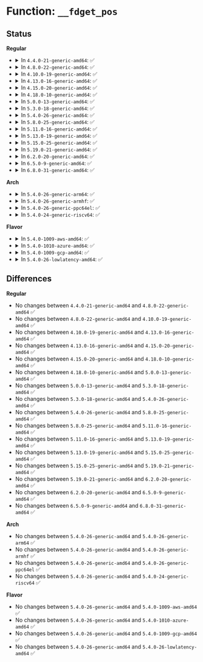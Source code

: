 # Function: <code>__fdget_pos</code>

## Status
<b>Regular</b>
<ul>
<li>
<details>
<summary>In <code>4.4.0-21-generic-amd64</code>: ✅</summary>

```c
long unsigned int __fdget_pos(unsigned int fd)
```

```json
{
  "name": "__fdget_pos",
  "collision_type": "Unique Global",
  "inline_type": "No",
  "funcs": [
    {
      "addr": 18446744071581117408,
      "name": "__fdget_pos",
      "external": true,
      "loc": "fs/file.c:772",
      "file": "fs/file.c",
      "inline": "seen, unknown",
      "caller_inline": [],
      "caller_func": [
        "fs/read_write.c:compat_SyS_lseek",
        "fs/read_write.c:SyS_llseek",
        "fs/read_write.c:SyS_read",
        "fs/read_write.c:SyS_write",
        "fs/read_write.c:SyS_readv",
        "fs/read_write.c:SyS_writev",
        "fs/read_write.c:compat_SyS_readv",
        "fs/read_write.c:compat_SyS_writev"
      ]
    }
  ],
  "symbols": [
    {
      "addr": 18446744071581117408,
      "name": "__fdget_pos",
      "section": ".text",
      "bind": "STB_GLOBAL",
      "size": 71
    }
  ]
}
```
</details>
</li>
<li>
<details>
<summary>In <code>4.8.0-22-generic-amd64</code>: ✅</summary>

```c
long unsigned int __fdget_pos(unsigned int fd)
```

```json
{
  "name": "__fdget_pos",
  "collision_type": "Unique Global",
  "inline_type": "No",
  "funcs": [
    {
      "addr": 18446744071581283104,
      "name": "__fdget_pos",
      "external": true,
      "loc": "fs/file.c:773",
      "file": "fs/file.c",
      "inline": "seen, unknown",
      "caller_inline": [],
      "caller_func": [
        "fs/read_write.c:do_compat_readv",
        "fs/read_write.c:do_writev",
        "fs/read_write.c:do_readv",
        "fs/read_write.c:SyS_write",
        "fs/read_write.c:SyS_read",
        "fs/read_write.c:SyS_llseek",
        "fs/read_write.c:compat_SyS_lseek",
        "fs/readdir.c:SyS_getdents64",
        "fs/readdir.c:SyS_getdents",
        "fs/readdir.c:SyS_old_readdir",
        "fs/compat.c:compat_SyS_getdents64",
        "fs/compat.c:compat_SyS_getdents",
        "fs/compat.c:compat_SyS_old_readdir"
      ]
    }
  ],
  "symbols": [
    {
      "addr": 18446744071581283104,
      "name": "__fdget_pos",
      "section": ".text",
      "bind": "STB_GLOBAL",
      "size": 71
    }
  ]
}
```
</details>
</li>
<li>
<details>
<summary>In <code>4.10.0-19-generic-amd64</code>: ✅</summary>

```c
long unsigned int __fdget_pos(unsigned int fd)
```

```json
{
  "name": "__fdget_pos",
  "collision_type": "Unique Global",
  "inline_type": "No",
  "funcs": [
    {
      "addr": 18446744071581361520,
      "name": "__fdget_pos",
      "external": true,
      "loc": "fs/file.c:773",
      "file": "fs/file.c",
      "inline": "seen, unknown",
      "caller_inline": [],
      "caller_func": [
        "fs/read_write.c:do_compat_readv",
        "fs/read_write.c:do_writev",
        "fs/read_write.c:do_readv",
        "fs/read_write.c:SyS_write",
        "fs/read_write.c:SyS_read",
        "fs/read_write.c:SyS_llseek",
        "fs/read_write.c:compat_SyS_lseek",
        "fs/readdir.c:SyS_getdents64",
        "fs/readdir.c:SyS_getdents",
        "fs/readdir.c:SyS_old_readdir",
        "fs/compat.c:compat_SyS_getdents64",
        "fs/compat.c:compat_SyS_getdents",
        "fs/compat.c:compat_SyS_old_readdir"
      ]
    }
  ],
  "symbols": [
    {
      "addr": 18446744071581361520,
      "name": "__fdget_pos",
      "section": ".text",
      "bind": "STB_GLOBAL",
      "size": 71
    }
  ]
}
```
</details>
</li>
<li>
<details>
<summary>In <code>4.13.0-16-generic-amd64</code>: ✅</summary>

```c
long unsigned int __fdget_pos(unsigned int fd)
```

```json
{
  "name": "__fdget_pos",
  "collision_type": "Unique Global",
  "inline_type": "No",
  "funcs": [
    {
      "addr": 18446744071581416784,
      "name": "__fdget_pos",
      "external": true,
      "loc": "fs/file.c:759",
      "file": "fs/file.c",
      "inline": "seen, unknown",
      "caller_inline": [],
      "caller_func": [
        "fs/read_write.c:do_compat_writev",
        "fs/read_write.c:do_compat_readv",
        "fs/read_write.c:do_writev",
        "fs/read_write.c:do_readv",
        "fs/read_write.c:SyS_write",
        "fs/read_write.c:SyS_read",
        "fs/read_write.c:SyS_llseek",
        "fs/read_write.c:compat_SyS_lseek",
        "fs/readdir.c:compat_SyS_getdents",
        "fs/readdir.c:compat_SyS_old_readdir",
        "fs/readdir.c:SyS_getdents64",
        "fs/readdir.c:SyS_getdents",
        "fs/readdir.c:SyS_old_readdir"
      ]
    }
  ],
  "symbols": [
    {
      "addr": 18446744071581416784,
      "name": "__fdget_pos",
      "section": ".text",
      "bind": "STB_GLOBAL",
      "size": 71
    }
  ]
}
```
</details>
</li>
<li>
<details>
<summary>In <code>4.15.0-20-generic-amd64</code>: ✅</summary>

```c
long unsigned int __fdget_pos(unsigned int fd)
```

```json
{
  "name": "__fdget_pos",
  "collision_type": "Unique Global",
  "inline_type": "No",
  "funcs": [
    {
      "addr": 18446744071581558304,
      "name": "__fdget_pos",
      "external": true,
      "loc": "fs/file.c:762",
      "file": "fs/file.c",
      "inline": "seen, unknown",
      "caller_inline": [],
      "caller_func": [
        "fs/read_write.c:do_compat_writev",
        "fs/read_write.c:do_compat_readv",
        "fs/read_write.c:do_writev",
        "fs/read_write.c:do_readv",
        "fs/read_write.c:SyS_write",
        "fs/read_write.c:SyS_read",
        "fs/read_write.c:SyS_llseek",
        "fs/read_write.c:compat_SyS_lseek",
        "fs/readdir.c:compat_SyS_getdents",
        "fs/readdir.c:compat_SyS_old_readdir",
        "fs/readdir.c:SyS_getdents64",
        "fs/readdir.c:SyS_getdents",
        "fs/readdir.c:SyS_old_readdir"
      ]
    }
  ],
  "symbols": [
    {
      "addr": 18446744071581558304,
      "name": "__fdget_pos",
      "section": ".text",
      "bind": "STB_GLOBAL",
      "size": 71
    }
  ]
}
```
</details>
</li>
<li>
<details>
<summary>In <code>4.18.0-10-generic-amd64</code>: ✅</summary>

```c
long unsigned int __fdget_pos(unsigned int fd)
```

```json
{
  "name": "__fdget_pos",
  "collision_type": "Unique Global",
  "inline_type": "No",
  "funcs": [
    {
      "addr": 18446744071581714912,
      "name": "__fdget_pos",
      "external": true,
      "loc": "fs/file.c:758",
      "file": "fs/file.c",
      "inline": "seen, unknown",
      "caller_inline": [],
      "caller_func": [
        "fs/read_write.c:do_compat_writev",
        "fs/read_write.c:do_compat_readv",
        "fs/read_write.c:do_writev",
        "fs/read_write.c:do_readv",
        "fs/read_write.c:ksys_write",
        "fs/read_write.c:ksys_read",
        "fs/read_write.c:__ia32_sys_llseek",
        "fs/read_write.c:__x64_sys_llseek",
        "fs/read_write.c:ksys_lseek",
        "fs/readdir.c:__x32_compat_sys_getdents",
        "fs/readdir.c:__ia32_compat_sys_getdents",
        "fs/readdir.c:__x32_compat_sys_old_readdir",
        "fs/readdir.c:__ia32_compat_sys_old_readdir",
        "fs/readdir.c:ksys_getdents64",
        "fs/readdir.c:__ia32_sys_getdents",
        "fs/readdir.c:__x64_sys_getdents",
        "fs/readdir.c:__ia32_sys_old_readdir",
        "fs/readdir.c:__x64_sys_old_readdir"
      ]
    }
  ],
  "symbols": [
    {
      "addr": 18446744071581714912,
      "name": "__fdget_pos",
      "section": ".text",
      "bind": "STB_GLOBAL",
      "size": 73
    }
  ]
}
```
</details>
</li>
<li>
<details>
<summary>In <code>5.0.0-13-generic-amd64</code>: ✅</summary>

```c
long unsigned int __fdget_pos(unsigned int fd)
```

```json
{
  "name": "__fdget_pos",
  "collision_type": "Unique Global",
  "inline_type": "No",
  "funcs": [
    {
      "addr": 18446744071581801632,
      "name": "__fdget_pos",
      "external": true,
      "loc": "fs/file.c:788",
      "file": "fs/file.c",
      "inline": "seen, unknown",
      "caller_inline": [],
      "caller_func": [
        "fs/read_write.c:do_compat_writev",
        "fs/read_write.c:do_compat_readv",
        "fs/read_write.c:do_writev",
        "fs/read_write.c:do_readv",
        "fs/read_write.c:ksys_write",
        "fs/read_write.c:ksys_read",
        "fs/read_write.c:__ia32_sys_llseek",
        "fs/read_write.c:__x64_sys_llseek",
        "fs/read_write.c:ksys_lseek",
        "fs/readdir.c:__x32_compat_sys_getdents",
        "fs/readdir.c:__ia32_compat_sys_getdents",
        "fs/readdir.c:__x32_compat_sys_old_readdir",
        "fs/readdir.c:__ia32_compat_sys_old_readdir",
        "fs/readdir.c:ksys_getdents64",
        "fs/readdir.c:__ia32_sys_getdents",
        "fs/readdir.c:__x64_sys_getdents",
        "fs/readdir.c:__ia32_sys_old_readdir",
        "fs/readdir.c:__x64_sys_old_readdir"
      ]
    }
  ],
  "symbols": [
    {
      "addr": 18446744071581801632,
      "name": "__fdget_pos",
      "section": ".text",
      "bind": "STB_GLOBAL",
      "size": 73
    }
  ]
}
```
</details>
</li>
<li>
<details>
<summary>In <code>5.3.0-18-generic-amd64</code>: ✅</summary>

```c
long unsigned int __fdget_pos(unsigned int fd)
```

```json
{
  "name": "__fdget_pos",
  "collision_type": "Unique Global",
  "inline_type": "No",
  "funcs": [
    {
      "addr": 18446744071581920464,
      "name": "__fdget_pos",
      "external": true,
      "loc": "fs/file.c:794",
      "file": "fs/file.c",
      "inline": "seen, unknown",
      "caller_inline": [],
      "caller_func": [
        "fs/read_write.c:do_compat_writev",
        "fs/read_write.c:do_compat_readv",
        "fs/read_write.c:do_writev",
        "fs/read_write.c:do_readv",
        "fs/read_write.c:ksys_write",
        "fs/read_write.c:ksys_read",
        "fs/read_write.c:__ia32_sys_llseek",
        "fs/read_write.c:__x64_sys_llseek",
        "fs/read_write.c:ksys_lseek",
        "fs/readdir.c:__x32_compat_sys_getdents",
        "fs/readdir.c:__ia32_compat_sys_getdents",
        "fs/readdir.c:__x32_compat_sys_old_readdir",
        "fs/readdir.c:__ia32_compat_sys_old_readdir",
        "fs/readdir.c:ksys_getdents64",
        "fs/readdir.c:__ia32_sys_getdents",
        "fs/readdir.c:__x64_sys_getdents",
        "fs/readdir.c:__ia32_sys_old_readdir",
        "fs/readdir.c:__x64_sys_old_readdir"
      ]
    }
  ],
  "symbols": [
    {
      "addr": 18446744071581920464,
      "name": "__fdget_pos",
      "section": ".text",
      "bind": "STB_GLOBAL",
      "size": 73
    }
  ]
}
```
</details>
</li>
<li>
<details>
<summary>In <code>5.4.0-26-generic-amd64</code>: ✅</summary>

```c
long unsigned int __fdget_pos(unsigned int fd)
```

```json
{
  "name": "__fdget_pos",
  "collision_type": "Unique Global",
  "inline_type": "No",
  "funcs": [
    {
      "addr": 18446744071581992848,
      "name": "__fdget_pos",
      "external": true,
      "loc": "fs/file.c:794",
      "file": "fs/file.c",
      "inline": "seen, unknown",
      "caller_inline": [],
      "caller_func": [
        "fs/read_write.c:do_compat_writev",
        "fs/read_write.c:do_compat_readv",
        "fs/read_write.c:do_writev",
        "fs/read_write.c:do_readv",
        "fs/read_write.c:ksys_write",
        "fs/read_write.c:ksys_read",
        "fs/read_write.c:__ia32_sys_llseek",
        "fs/read_write.c:__x64_sys_llseek",
        "fs/read_write.c:ksys_lseek",
        "fs/readdir.c:__x32_compat_sys_getdents",
        "fs/readdir.c:__ia32_compat_sys_getdents",
        "fs/readdir.c:__x32_compat_sys_old_readdir",
        "fs/readdir.c:__ia32_compat_sys_old_readdir",
        "fs/readdir.c:ksys_getdents64",
        "fs/readdir.c:__ia32_sys_getdents",
        "fs/readdir.c:__x64_sys_getdents",
        "fs/readdir.c:__ia32_sys_old_readdir",
        "fs/readdir.c:__x64_sys_old_readdir"
      ]
    }
  ],
  "symbols": [
    {
      "addr": 18446744071581992848,
      "name": "__fdget_pos",
      "section": ".text",
      "bind": "STB_GLOBAL",
      "size": 73
    }
  ]
}
```
</details>
</li>
<li>
<details>
<summary>In <code>5.8.0-25-generic-amd64</code>: ✅</summary>

```c
long unsigned int __fdget_pos(unsigned int fd)
```

```json
{
  "name": "__fdget_pos",
  "collision_type": "Unique Global",
  "inline_type": "No",
  "funcs": [
    {
      "addr": 18446744071582226864,
      "name": "__fdget_pos",
      "external": true,
      "loc": "fs/file.c:819",
      "file": "fs/file.c",
      "inline": "seen, unknown",
      "caller_inline": [],
      "caller_func": [
        "fs/read_write.c:do_compat_writev",
        "fs/read_write.c:do_compat_readv",
        "fs/read_write.c:do_writev",
        "fs/read_write.c:do_readv",
        "fs/read_write.c:ksys_write",
        "fs/read_write.c:ksys_read",
        "fs/read_write.c:__ia32_sys_llseek",
        "fs/read_write.c:__x64_sys_llseek",
        "fs/read_write.c:ksys_lseek",
        "fs/readdir.c:__x32_compat_sys_getdents",
        "fs/readdir.c:__ia32_compat_sys_getdents",
        "fs/readdir.c:__x32_compat_sys_old_readdir",
        "fs/readdir.c:__ia32_compat_sys_old_readdir",
        "fs/readdir.c:ksys_getdents64",
        "fs/readdir.c:__ia32_sys_getdents",
        "fs/readdir.c:__x64_sys_getdents",
        "fs/readdir.c:__ia32_sys_old_readdir",
        "fs/readdir.c:__x64_sys_old_readdir"
      ]
    }
  ],
  "symbols": [
    {
      "addr": 18446744071582226864,
      "name": "__fdget_pos",
      "section": ".text",
      "bind": "STB_GLOBAL",
      "size": 73
    }
  ]
}
```
</details>
</li>
<li>
<details>
<summary>In <code>5.11.0-16-generic-amd64</code>: ✅</summary>

```c
long unsigned int __fdget_pos(unsigned int fd)
```

```json
{
  "name": "__fdget_pos",
  "collision_type": "Unique Global",
  "inline_type": "No",
  "funcs": [
    {
      "addr": 18446744071582275296,
      "name": "__fdget_pos",
      "external": true,
      "loc": "fs/file.c:955",
      "file": "fs/file.c",
      "inline": "seen, unknown",
      "caller_inline": [],
      "caller_func": [
        "fs/read_write.c:do_writev",
        "fs/read_write.c:do_readv",
        "fs/read_write.c:ksys_write",
        "fs/read_write.c:ksys_read",
        "fs/read_write.c:__ia32_sys_llseek",
        "fs/read_write.c:__x64_sys_llseek",
        "fs/read_write.c:ksys_lseek",
        "fs/readdir.c:__x32_compat_sys_getdents",
        "fs/readdir.c:__ia32_compat_sys_getdents",
        "fs/readdir.c:__x32_compat_sys_old_readdir",
        "fs/readdir.c:__ia32_compat_sys_old_readdir",
        "fs/readdir.c:__ia32_sys_getdents64",
        "fs/readdir.c:__x64_sys_getdents64",
        "fs/readdir.c:__ia32_sys_getdents",
        "fs/readdir.c:__x64_sys_getdents",
        "fs/readdir.c:__ia32_sys_old_readdir",
        "fs/readdir.c:__x64_sys_old_readdir"
      ]
    }
  ],
  "symbols": [
    {
      "addr": 18446744071582275296,
      "name": "__fdget_pos",
      "section": ".text",
      "bind": "STB_GLOBAL",
      "size": 73
    }
  ]
}
```
</details>
</li>
<li>
<details>
<summary>In <code>5.13.0-19-generic-amd64</code>: ✅</summary>

```c
long unsigned int __fdget_pos(unsigned int fd)
```

```json
{
  "name": "__fdget_pos",
  "collision_type": "Unique Global",
  "inline_type": "No",
  "funcs": [
    {
      "addr": 18446744071582300800,
      "name": "__fdget_pos",
      "external": true,
      "loc": "fs/file.c:967",
      "file": "fs/file.c",
      "inline": "seen, unknown",
      "caller_inline": [],
      "caller_func": [
        "fs/read_write.c:do_writev",
        "fs/read_write.c:do_readv",
        "fs/read_write.c:ksys_write",
        "fs/read_write.c:ksys_read",
        "fs/read_write.c:__ia32_sys_llseek",
        "fs/read_write.c:__x64_sys_llseek",
        "fs/read_write.c:ksys_lseek",
        "fs/readdir.c:__x32_compat_sys_getdents",
        "fs/readdir.c:__ia32_compat_sys_getdents",
        "fs/readdir.c:__x32_compat_sys_old_readdir",
        "fs/readdir.c:__ia32_compat_sys_old_readdir",
        "fs/readdir.c:__ia32_sys_getdents64",
        "fs/readdir.c:__x64_sys_getdents64",
        "fs/readdir.c:__ia32_sys_getdents",
        "fs/readdir.c:__x64_sys_getdents",
        "fs/readdir.c:__ia32_sys_old_readdir",
        "fs/readdir.c:__x64_sys_old_readdir"
      ]
    }
  ],
  "symbols": [
    {
      "addr": 18446744071582300800,
      "name": "__fdget_pos",
      "section": ".text",
      "bind": "STB_GLOBAL",
      "size": 73
    }
  ]
}
```
</details>
</li>
<li>
<details>
<summary>In <code>5.15.0-25-generic-amd64</code>: ✅</summary>

```c
long unsigned int __fdget_pos(unsigned int fd)
```

```json
{
  "name": "__fdget_pos",
  "collision_type": "Unique Global",
  "inline_type": "No",
  "funcs": [
    {
      "addr": 18446744071582619840,
      "name": "__fdget_pos",
      "external": true,
      "loc": "fs/file.c:1027",
      "file": "fs/file.c",
      "inline": "seen, unknown",
      "caller_inline": [],
      "caller_func": [
        "fs/read_write.c:do_writev",
        "fs/read_write.c:do_readv",
        "fs/read_write.c:ksys_write",
        "fs/read_write.c:ksys_read",
        "fs/read_write.c:__ia32_sys_llseek",
        "fs/read_write.c:__x64_sys_llseek",
        "fs/read_write.c:ksys_lseek",
        "fs/readdir.c:__x64_compat_sys_getdents",
        "fs/readdir.c:__ia32_compat_sys_getdents",
        "fs/readdir.c:__x64_compat_sys_old_readdir",
        "fs/readdir.c:__ia32_compat_sys_old_readdir",
        "fs/readdir.c:__ia32_sys_getdents64",
        "fs/readdir.c:__x64_sys_getdents64",
        "fs/readdir.c:__ia32_sys_getdents",
        "fs/readdir.c:__x64_sys_getdents",
        "fs/readdir.c:__ia32_sys_old_readdir",
        "fs/readdir.c:__x64_sys_old_readdir"
      ]
    }
  ],
  "symbols": [
    {
      "addr": 18446744071582619840,
      "name": "__fdget_pos",
      "section": ".text",
      "bind": "STB_GLOBAL",
      "size": 73
    }
  ]
}
```
</details>
</li>
<li>
<details>
<summary>In <code>5.19.0-21-generic-amd64</code>: ✅</summary>

```c
long unsigned int __fdget_pos(unsigned int fd)
```

```json
{
  "name": "__fdget_pos",
  "collision_type": "Unique Global",
  "inline_type": "No",
  "funcs": [
    {
      "addr": 18446744071583154832,
      "name": "__fdget_pos",
      "external": true,
      "loc": "fs/file.c:1029",
      "file": "fs/file.c",
      "inline": "seen, unknown",
      "caller_inline": [],
      "caller_func": [
        "fs/read_write.c:do_writev",
        "fs/read_write.c:do_readv",
        "fs/read_write.c:ksys_write",
        "fs/read_write.c:ksys_read",
        "fs/read_write.c:__ia32_sys_llseek",
        "fs/read_write.c:__x64_sys_llseek",
        "fs/read_write.c:ksys_lseek",
        "fs/readdir.c:__ia32_compat_sys_getdents",
        "fs/readdir.c:__ia32_compat_sys_old_readdir",
        "fs/readdir.c:__ia32_sys_getdents64",
        "fs/readdir.c:__x64_sys_getdents64",
        "fs/readdir.c:__ia32_sys_getdents",
        "fs/readdir.c:__x64_sys_getdents",
        "fs/readdir.c:__ia32_sys_old_readdir",
        "fs/readdir.c:__x64_sys_old_readdir"
      ]
    }
  ],
  "symbols": [
    {
      "addr": 18446744071583154832,
      "name": "__fdget_pos",
      "section": ".text",
      "bind": "STB_GLOBAL",
      "size": 97
    }
  ]
}
```
</details>
</li>
<li>
<details>
<summary>In <code>6.2.0-20-generic-amd64</code>: ✅</summary>

```c
long unsigned int __fdget_pos(unsigned int fd)
```

```json
{
  "name": "__fdget_pos",
  "collision_type": "Unique Global",
  "inline_type": "No",
  "funcs": [
    {
      "addr": 18446744071583728496,
      "name": "__fdget_pos",
      "external": true,
      "loc": "fs/file.c:1039",
      "file": "fs/file.c",
      "inline": "seen, unknown",
      "caller_inline": [],
      "caller_func": [
        "fs/read_write.c:do_writev",
        "fs/read_write.c:do_readv",
        "fs/read_write.c:ksys_write",
        "fs/read_write.c:ksys_read",
        "fs/read_write.c:__ia32_sys_llseek",
        "fs/read_write.c:__x64_sys_llseek",
        "fs/read_write.c:ksys_lseek",
        "fs/readdir.c:__ia32_compat_sys_getdents",
        "fs/readdir.c:__ia32_compat_sys_old_readdir",
        "fs/readdir.c:__ia32_sys_getdents64",
        "fs/readdir.c:__x64_sys_getdents64",
        "fs/readdir.c:__ia32_sys_getdents",
        "fs/readdir.c:__x64_sys_getdents",
        "fs/readdir.c:__ia32_sys_old_readdir",
        "fs/readdir.c:__x64_sys_old_readdir"
      ]
    }
  ],
  "symbols": [
    {
      "addr": 18446744071583728496,
      "name": "__fdget_pos",
      "section": ".text",
      "bind": "STB_GLOBAL",
      "size": 97
    }
  ]
}
```
</details>
</li>
<li>
<details>
<summary>In <code>6.5.0-9-generic-amd64</code>: ✅</summary>

```c
long unsigned int __fdget_pos(unsigned int fd)
```

```json
{
  "name": "__fdget_pos",
  "collision_type": "Unique Global",
  "inline_type": "No",
  "funcs": [
    {
      "addr": 18446744071583945552,
      "name": "__fdget_pos",
      "external": true,
      "loc": "fs/file.c:1056",
      "file": "fs/file.c",
      "inline": "seen, unknown",
      "caller_inline": [],
      "caller_func": [
        "fs/read_write.c:do_writev",
        "fs/read_write.c:do_readv",
        "fs/read_write.c:ksys_write",
        "fs/read_write.c:ksys_read",
        "fs/read_write.c:__ia32_sys_llseek",
        "fs/read_write.c:__x64_sys_llseek",
        "fs/read_write.c:ksys_lseek",
        "fs/readdir.c:__ia32_compat_sys_getdents",
        "fs/readdir.c:__ia32_compat_sys_old_readdir",
        "fs/readdir.c:__ia32_sys_getdents64",
        "fs/readdir.c:__x64_sys_getdents64",
        "fs/readdir.c:__ia32_sys_getdents",
        "fs/readdir.c:__x64_sys_getdents",
        "fs/readdir.c:__ia32_sys_old_readdir",
        "fs/readdir.c:__x64_sys_old_readdir"
      ]
    }
  ],
  "symbols": [
    {
      "addr": 18446744071583945552,
      "name": "__fdget_pos",
      "section": ".text",
      "bind": "STB_GLOBAL",
      "size": 123
    }
  ]
}
```
</details>
</li>
<li>
<details>
<summary>In <code>6.8.0-31-generic-amd64</code>: ✅</summary>

```c
long unsigned int __fdget_pos(unsigned int fd)
```

```json
{
  "name": "__fdget_pos",
  "collision_type": "Unique Global",
  "inline_type": "No",
  "funcs": [
    {
      "addr": 18446744071584152960,
      "name": "__fdget_pos",
      "external": true,
      "loc": "fs/file.c:1185",
      "file": "fs/file.c",
      "inline": "seen, unknown",
      "caller_inline": [],
      "caller_func": [
        "fs/read_write.c:do_writev",
        "fs/read_write.c:do_readv",
        "fs/read_write.c:ksys_write",
        "fs/read_write.c:ksys_read",
        "fs/read_write.c:__ia32_sys_llseek",
        "fs/read_write.c:__x64_sys_llseek",
        "fs/read_write.c:ksys_lseek",
        "fs/readdir.c:__ia32_compat_sys_getdents",
        "fs/readdir.c:__ia32_compat_sys_old_readdir",
        "fs/readdir.c:__ia32_sys_getdents64",
        "fs/readdir.c:__x64_sys_getdents64",
        "fs/readdir.c:__ia32_sys_getdents",
        "fs/readdir.c:__x64_sys_getdents",
        "fs/readdir.c:__ia32_sys_old_readdir",
        "fs/readdir.c:__x64_sys_old_readdir"
      ]
    }
  ],
  "symbols": [
    {
      "addr": 18446744071584152960,
      "name": "__fdget_pos",
      "section": ".text",
      "bind": "STB_GLOBAL",
      "size": 368
    }
  ]
}
```
</details>
</li>
</ul>
<b>Arch</b>
<ul>
<li>
<details>
<summary>In <code>5.4.0-26-generic-arm64</code>: ✅</summary>

```c
long unsigned int __fdget_pos(unsigned int fd)
```

```json
{
  "name": "__fdget_pos",
  "collision_type": "Unique Global",
  "inline_type": "No",
  "funcs": [
    {
      "addr": 18446603336493508016,
      "name": "__fdget_pos",
      "external": true,
      "loc": "fs/file.c:794",
      "file": "fs/file.c",
      "inline": "seen, unknown",
      "caller_inline": [],
      "caller_func": [
        "fs/read_write.c:do_compat_writev",
        "fs/read_write.c:do_compat_readv",
        "fs/read_write.c:do_writev",
        "fs/read_write.c:do_readv",
        "fs/read_write.c:ksys_write",
        "fs/read_write.c:ksys_read",
        "fs/read_write.c:__arm64_sys_llseek",
        "fs/read_write.c:ksys_lseek",
        "fs/readdir.c:__arm64_compat_sys_getdents",
        "fs/readdir.c:__arm64_compat_sys_old_readdir",
        "fs/readdir.c:ksys_getdents64",
        "fs/readdir.c:__arm64_sys_getdents"
      ]
    }
  ],
  "symbols": [
    {
      "addr": 18446603336493508016,
      "name": "__fdget_pos",
      "section": ".text",
      "bind": "STB_GLOBAL",
      "size": 112
    }
  ]
}
```
</details>
</li>
<li>
<details>
<summary>In <code>5.4.0-26-generic-armhf</code>: ✅</summary>

```c
long unsigned int __fdget_pos(unsigned int fd)
```

```json
{
  "name": "__fdget_pos",
  "collision_type": "Unique Global",
  "inline_type": "No",
  "funcs": [
    {
      "addr": 3227064560,
      "name": "__fdget_pos",
      "external": true,
      "loc": "fs/file.c:794",
      "file": "fs/file.c",
      "inline": "seen, unknown",
      "caller_inline": [],
      "caller_func": [
        "fs/read_write.c:do_writev",
        "fs/read_write.c:do_readv",
        "fs/read_write.c:ksys_write",
        "fs/read_write.c:ksys_read",
        "fs/read_write.c:__se_sys_llseek",
        "fs/read_write.c:ksys_lseek",
        "fs/readdir.c:ksys_getdents64",
        "fs/readdir.c:__se_sys_getdents"
      ]
    }
  ],
  "symbols": [
    {
      "addr": 3227064560,
      "name": "__fdget_pos",
      "section": ".text",
      "bind": "STB_GLOBAL",
      "size": 92
    }
  ]
}
```
</details>
</li>
<li>
<details>
<summary>In <code>5.4.0-26-generic-ppc64el</code>: ✅</summary>

```c
long unsigned int __fdget_pos(unsigned int fd)
```

```json
{
  "name": "__fdget_pos",
  "collision_type": "Unique Global",
  "inline_type": "No",
  "funcs": [
    {
      "addr": 13835058055287071792,
      "name": "__fdget_pos",
      "external": true,
      "loc": "fs/file.c:794",
      "file": "fs/file.c",
      "inline": "seen, unknown",
      "caller_inline": [],
      "caller_func": [
        "fs/read_write.c:do_compat_writev",
        "fs/read_write.c:do_compat_readv",
        "fs/read_write.c:do_writev",
        "fs/read_write.c:do_readv",
        "fs/read_write.c:ksys_write",
        "fs/read_write.c:ksys_read",
        "fs/read_write.c:__se_sys_llseek",
        "fs/read_write.c:ksys_lseek",
        "fs/readdir.c:__se_compat_sys_getdents",
        "fs/readdir.c:__se_compat_sys_old_readdir",
        "fs/readdir.c:ksys_getdents64",
        "fs/readdir.c:__se_sys_getdents",
        "fs/readdir.c:__se_sys_old_readdir"
      ]
    }
  ],
  "symbols": [
    {
      "addr": 13835058055287071792,
      "name": "__fdget_pos",
      "section": ".text",
      "bind": "STB_GLOBAL",
      "size": 152
    }
  ]
}
```
</details>
</li>
<li>
<details>
<summary>In <code>5.4.0-24-generic-riscv64</code>: ✅</summary>

```c
long unsigned int __fdget_pos(unsigned int fd)
```

```json
{
  "name": "__fdget_pos",
  "collision_type": "Unique Global",
  "inline_type": "No",
  "funcs": [
    {
      "addr": 18446743936273180156,
      "name": "__fdget_pos",
      "external": true,
      "loc": "fs/file.c:794",
      "file": "fs/file.c",
      "inline": "seen, unknown",
      "caller_inline": [],
      "caller_func": [
        "fs/read_write.c:do_writev",
        "fs/read_write.c:do_readv",
        "fs/read_write.c:ksys_write",
        "fs/read_write.c:ksys_read",
        "fs/read_write.c:ksys_lseek",
        "fs/readdir.c:ksys_getdents64",
        "fs/readdir.c:__se_sys_getdents"
      ]
    }
  ],
  "symbols": [
    {
      "addr": 18446743936273180156,
      "name": "__fdget_pos",
      "section": ".text",
      "bind": "STB_GLOBAL",
      "size": 98
    }
  ]
}
```
</details>
</li>
</ul>
<b>Flavor</b>
<ul>
<li>
<details>
<summary>In <code>5.4.0-1009-aws-amd64</code>: ✅</summary>

```c
long unsigned int __fdget_pos(unsigned int fd)
```

```json
{
  "name": "__fdget_pos",
  "collision_type": "Unique Global",
  "inline_type": "No",
  "funcs": [
    {
      "addr": 18446744071581961584,
      "name": "__fdget_pos",
      "external": true,
      "loc": "fs/file.c:794",
      "file": "fs/file.c",
      "inline": "seen, unknown",
      "caller_inline": [],
      "caller_func": [
        "fs/read_write.c:do_compat_writev",
        "fs/read_write.c:do_compat_readv",
        "fs/read_write.c:do_writev",
        "fs/read_write.c:do_readv",
        "fs/read_write.c:ksys_write",
        "fs/read_write.c:ksys_read",
        "fs/read_write.c:__ia32_sys_llseek",
        "fs/read_write.c:__x64_sys_llseek",
        "fs/read_write.c:ksys_lseek",
        "fs/readdir.c:__x32_compat_sys_getdents",
        "fs/readdir.c:__ia32_compat_sys_getdents",
        "fs/readdir.c:__x32_compat_sys_old_readdir",
        "fs/readdir.c:__ia32_compat_sys_old_readdir",
        "fs/readdir.c:ksys_getdents64",
        "fs/readdir.c:__ia32_sys_getdents",
        "fs/readdir.c:__x64_sys_getdents",
        "fs/readdir.c:__ia32_sys_old_readdir",
        "fs/readdir.c:__x64_sys_old_readdir"
      ]
    }
  ],
  "symbols": [
    {
      "addr": 18446744071581961584,
      "name": "__fdget_pos",
      "section": ".text",
      "bind": "STB_GLOBAL",
      "size": 73
    }
  ]
}
```
</details>
</li>
<li>
<details>
<summary>In <code>5.4.0-1010-azure-amd64</code>: ✅</summary>

```c
long unsigned int __fdget_pos(unsigned int fd)
```

```json
{
  "name": "__fdget_pos",
  "collision_type": "Unique Global",
  "inline_type": "No",
  "funcs": [
    {
      "addr": 18446744071581899152,
      "name": "__fdget_pos",
      "external": true,
      "loc": "fs/file.c:794",
      "file": "fs/file.c",
      "inline": "seen, unknown",
      "caller_inline": [],
      "caller_func": [
        "fs/read_write.c:do_compat_writev",
        "fs/read_write.c:do_compat_readv",
        "fs/read_write.c:do_writev",
        "fs/read_write.c:do_readv",
        "fs/read_write.c:ksys_write",
        "fs/read_write.c:ksys_read",
        "fs/read_write.c:__ia32_sys_llseek",
        "fs/read_write.c:__x64_sys_llseek",
        "fs/read_write.c:ksys_lseek",
        "fs/readdir.c:__x32_compat_sys_getdents",
        "fs/readdir.c:__ia32_compat_sys_getdents",
        "fs/readdir.c:__x32_compat_sys_old_readdir",
        "fs/readdir.c:__ia32_compat_sys_old_readdir",
        "fs/readdir.c:ksys_getdents64",
        "fs/readdir.c:__ia32_sys_getdents",
        "fs/readdir.c:__x64_sys_getdents",
        "fs/readdir.c:__ia32_sys_old_readdir",
        "fs/readdir.c:__x64_sys_old_readdir"
      ]
    }
  ],
  "symbols": [
    {
      "addr": 18446744071581899152,
      "name": "__fdget_pos",
      "section": ".text",
      "bind": "STB_GLOBAL",
      "size": 73
    }
  ]
}
```
</details>
</li>
<li>
<details>
<summary>In <code>5.4.0-1009-gcp-amd64</code>: ✅</summary>

```c
long unsigned int __fdget_pos(unsigned int fd)
```

```json
{
  "name": "__fdget_pos",
  "collision_type": "Unique Global",
  "inline_type": "No",
  "funcs": [
    {
      "addr": 18446744071581952896,
      "name": "__fdget_pos",
      "external": true,
      "loc": "fs/file.c:794",
      "file": "fs/file.c",
      "inline": "seen, unknown",
      "caller_inline": [],
      "caller_func": [
        "fs/read_write.c:do_compat_writev",
        "fs/read_write.c:do_compat_readv",
        "fs/read_write.c:do_writev",
        "fs/read_write.c:do_readv",
        "fs/read_write.c:ksys_write",
        "fs/read_write.c:ksys_read",
        "fs/read_write.c:__ia32_sys_llseek",
        "fs/read_write.c:__x64_sys_llseek",
        "fs/read_write.c:ksys_lseek",
        "fs/readdir.c:__x32_compat_sys_getdents",
        "fs/readdir.c:__ia32_compat_sys_getdents",
        "fs/readdir.c:__x32_compat_sys_old_readdir",
        "fs/readdir.c:__ia32_compat_sys_old_readdir",
        "fs/readdir.c:ksys_getdents64",
        "fs/readdir.c:__ia32_sys_getdents",
        "fs/readdir.c:__x64_sys_getdents",
        "fs/readdir.c:__ia32_sys_old_readdir",
        "fs/readdir.c:__x64_sys_old_readdir"
      ]
    }
  ],
  "symbols": [
    {
      "addr": 18446744071581952896,
      "name": "__fdget_pos",
      "section": ".text",
      "bind": "STB_GLOBAL",
      "size": 73
    }
  ]
}
```
</details>
</li>
<li>
<details>
<summary>In <code>5.4.0-26-lowlatency-amd64</code>: ✅</summary>

```c
long unsigned int __fdget_pos(unsigned int fd)
```

```json
{
  "name": "__fdget_pos",
  "collision_type": "Unique Global",
  "inline_type": "No",
  "funcs": [
    {
      "addr": 18446744071582023120,
      "name": "__fdget_pos",
      "external": true,
      "loc": "fs/file.c:794",
      "file": "fs/file.c",
      "inline": "seen, unknown",
      "caller_inline": [],
      "caller_func": [
        "fs/read_write.c:do_compat_writev",
        "fs/read_write.c:do_compat_readv",
        "fs/read_write.c:do_writev",
        "fs/read_write.c:do_readv",
        "fs/read_write.c:ksys_write",
        "fs/read_write.c:ksys_read",
        "fs/read_write.c:__ia32_sys_llseek",
        "fs/read_write.c:__x64_sys_llseek",
        "fs/read_write.c:ksys_lseek",
        "fs/readdir.c:__x32_compat_sys_getdents",
        "fs/readdir.c:__ia32_compat_sys_getdents",
        "fs/readdir.c:__x32_compat_sys_old_readdir",
        "fs/readdir.c:__ia32_compat_sys_old_readdir",
        "fs/readdir.c:ksys_getdents64",
        "fs/readdir.c:__ia32_sys_getdents",
        "fs/readdir.c:__x64_sys_getdents",
        "fs/readdir.c:__ia32_sys_old_readdir",
        "fs/readdir.c:__x64_sys_old_readdir"
      ]
    }
  ],
  "symbols": [
    {
      "addr": 18446744071582023120,
      "name": "__fdget_pos",
      "section": ".text",
      "bind": "STB_GLOBAL",
      "size": 73
    }
  ]
}
```
</details>
</li>
</ul>

## Differences
<b>Regular</b>
<ul>
<li>
No changes between <code>4.4.0-21-generic-amd64</code> and <code>4.8.0-22-generic-amd64</code> ✅
</li>
<li>
No changes between <code>4.8.0-22-generic-amd64</code> and <code>4.10.0-19-generic-amd64</code> ✅
</li>
<li>
No changes between <code>4.10.0-19-generic-amd64</code> and <code>4.13.0-16-generic-amd64</code> ✅
</li>
<li>
No changes between <code>4.13.0-16-generic-amd64</code> and <code>4.15.0-20-generic-amd64</code> ✅
</li>
<li>
No changes between <code>4.15.0-20-generic-amd64</code> and <code>4.18.0-10-generic-amd64</code> ✅
</li>
<li>
No changes between <code>4.18.0-10-generic-amd64</code> and <code>5.0.0-13-generic-amd64</code> ✅
</li>
<li>
No changes between <code>5.0.0-13-generic-amd64</code> and <code>5.3.0-18-generic-amd64</code> ✅
</li>
<li>
No changes between <code>5.3.0-18-generic-amd64</code> and <code>5.4.0-26-generic-amd64</code> ✅
</li>
<li>
No changes between <code>5.4.0-26-generic-amd64</code> and <code>5.8.0-25-generic-amd64</code> ✅
</li>
<li>
No changes between <code>5.8.0-25-generic-amd64</code> and <code>5.11.0-16-generic-amd64</code> ✅
</li>
<li>
No changes between <code>5.11.0-16-generic-amd64</code> and <code>5.13.0-19-generic-amd64</code> ✅
</li>
<li>
No changes between <code>5.13.0-19-generic-amd64</code> and <code>5.15.0-25-generic-amd64</code> ✅
</li>
<li>
No changes between <code>5.15.0-25-generic-amd64</code> and <code>5.19.0-21-generic-amd64</code> ✅
</li>
<li>
No changes between <code>5.19.0-21-generic-amd64</code> and <code>6.2.0-20-generic-amd64</code> ✅
</li>
<li>
No changes between <code>6.2.0-20-generic-amd64</code> and <code>6.5.0-9-generic-amd64</code> ✅
</li>
<li>
No changes between <code>6.5.0-9-generic-amd64</code> and <code>6.8.0-31-generic-amd64</code> ✅
</li>
</ul>
<b>Arch</b>
<ul>
<li>
No changes between <code>5.4.0-26-generic-amd64</code> and <code>5.4.0-26-generic-arm64</code> ✅
</li>
<li>
No changes between <code>5.4.0-26-generic-amd64</code> and <code>5.4.0-26-generic-armhf</code> ✅
</li>
<li>
No changes between <code>5.4.0-26-generic-amd64</code> and <code>5.4.0-26-generic-ppc64el</code> ✅
</li>
<li>
No changes between <code>5.4.0-26-generic-amd64</code> and <code>5.4.0-24-generic-riscv64</code> ✅
</li>
</ul>
<b>Flavor</b>
<ul>
<li>
No changes between <code>5.4.0-26-generic-amd64</code> and <code>5.4.0-1009-aws-amd64</code> ✅
</li>
<li>
No changes between <code>5.4.0-26-generic-amd64</code> and <code>5.4.0-1010-azure-amd64</code> ✅
</li>
<li>
No changes between <code>5.4.0-26-generic-amd64</code> and <code>5.4.0-1009-gcp-amd64</code> ✅
</li>
<li>
No changes between <code>5.4.0-26-generic-amd64</code> and <code>5.4.0-26-lowlatency-amd64</code> ✅
</li>
</ul>
